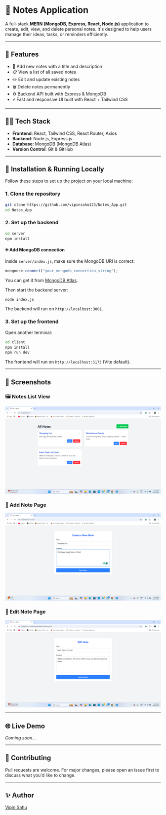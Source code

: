 # 📝 Notes Application

A full-stack **MERN (MongoDB, Express, React, Node.js)** application to create, edit, view, and delete personal notes. It's designed to help users manage their ideas, tasks, or reminders efficiently.

---

## 🚀 Features

- 📄 Add new notes with a title and description  
- 📋 View a list of all saved notes  
- ✏️ Edit and update existing notes  
- 🗑️ Delete notes permanently  
- ⚙️ Backend API built with Express & MongoDB  
- ⚡ Fast and responsive UI built with React + Tailwind CSS

---

## 🧑‍💻 Tech Stack

- **Frontend**: React, Tailwind CSS, React Router, Axios  
- **Backend**: Node.js, Express.js  
- **Database**: MongoDB (MongoDB Atlas)  
- **Version Control**: Git & GitHub

---

## 🔧 Installation & Running Locally

Follow these steps to set up the project on your local machine:

### 1. Clone the repository

```bash
git clone https://github.com/vipinsahu123/Notes_App.git
cd Notes_App
```

### 2. Set up the backend

```bash
cd server
npm install
```

#### ➕ Add MongoDB connection

Inside `server/index.js`, make sure the MongoDB URI is correct:

```js
mongoose.connect("your_mongodb_connection_string");
```

You can get it from [MongoDB Atlas](https://cloud.mongodb.com/).

Then start the backend server:

```bash
node index.js
```

The backend will run on `http://localhost:3001`.

### 3. Set up the frontend

Open another terminal:

```bash
cd client
npm install
npm run dev
```

The frontend will run on `http://localhost:5173` (Vite default).

---

## 📸 Screenshots

### 🖼️ Notes List View
![Notes List](./screenshots/Screenshot1.png)

### 📝 Add Note Page
![Add Note](./screenshots/Screenshot2.png)

### 📝 Edit Note Page
![Edit Note](./screenshots/Screenshot3.png)

---

## 🌐 Live Demo

_Coming soon..._

---

## 🤝 Contributing

Pull requests are welcome. For major changes, please open an issue first to discuss what you'd like to change.

---

## ✨ Author

[Vipin Sahu](https://github.com/vipinsahu123)
